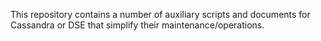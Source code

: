 This repository contains a number of auxiliary scripts and documents for Cassandra or DSE that simplify their maintenance/operations.